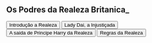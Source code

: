 <!DOCTYPE html>
<html lang="pt-br">
<head>
    <meta charset="UTF-8">
    <meta name="viewport" content="width=device-width, initial-scale=1.0">
    <title>Os podres da realeza Britanica</title>
    <link rel="stylesheet" href="style.css">
</head>
<body>
    <section class="conteudo-principal">
        <h2 class="titulo-principal">Os Podres da Realeza Britanica<span>_</span></h2>
        <div class="botoes">
            <button class="botao">Introdução a Realeza</button>
            <button class="botao">Lady Dai, a Injustiçada</button>
            <button class="botao">A saida de Principe Harry da Realeza</button>
            <button class="botao">Regras da Realeza</button>
        </div>
    </section>
    
</body>
</html



